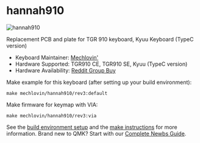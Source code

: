 # hannah910

![hannah910](https://i.imgur.com/n8WN5Z7.jpg)

Replacement PCB and plate for TGR 910 keyboard, Kyuu Keyboard (TypeC version)  

* Keyboard Maintainer: [Mechlovin'](https://github.com/mechlovin)
* Hardware Supported: TGR910 CE, TGR910 SE, Kyuu (TypeC version)
* Hardware Availability: [Reddit Group Buy](https://www.reddit.com/r/mechmarket/comments/dhwvbn/gb_1015_update_hannah_910_group_buy_tgr_910/)

Make example for this keyboard (after setting up your build environment):

    make mechlovin/hannah910/rev3:default

Make firmware for keymap with VIA:

    make mechlovin/hannah910/rev3:via

See the [build environment setup](https://docs.qmk.fm/#/getting_started_build_tools) and the [make instructions](https://docs.qmk.fm/#/getting_started_make_guide) for more information. Brand new to QMK? Start with our [Complete Newbs Guide](https://docs.qmk.fm/#/newbs).
